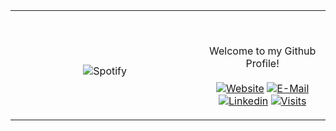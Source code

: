 <table width="100%"> 
  <tr>
  <td width="60%" align="center">
      
&nbsp; <br> ![Spotify](https://novatorem-two-ruby.vercel.app/api/spotify)

  </td>
  <td width=40%">

<br><p align="center"> Welcome to my Github Profile! <br><br>
  [![Website](https://img.shields.io/badge/my%20stuff-website-blue?style=flat-square&logo=github)](https://jonathan-r0.github.io)
  [![E-Mail](https://img.shields.io/badge/email-reveal-2a8?style=flat-square&logo=gmail&logoColor=white)](https://mailhide.io/e/OO0HCCzs)
  [![Linkedin](https://img.shields.io/badge/linked-in-369?style=flat-square&logo=linkedin&logoColor=white&color=blue)](https://www.linkedin.com/in/jonathan-rosenblatt)
  [![Visits](https://komarev.com/ghpvc/?username=Jonathan-R0&logo=GitHub&label=github%20visits&color=336699&logoColor=white&style=flat-square)](https://github.com/Jonathan-R0)
</p>
  </td>
  </table>

[//]: <> (The `&nbsp;` is to have Aphelion take up more space)
